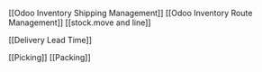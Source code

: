 [[Odoo Inventory Shipping Management]]
[[Odoo Inventory Route Management]]
[[stock.move and line]]

[[Delivery Lead Time]]


[[Picking]]
[[Packing]]

